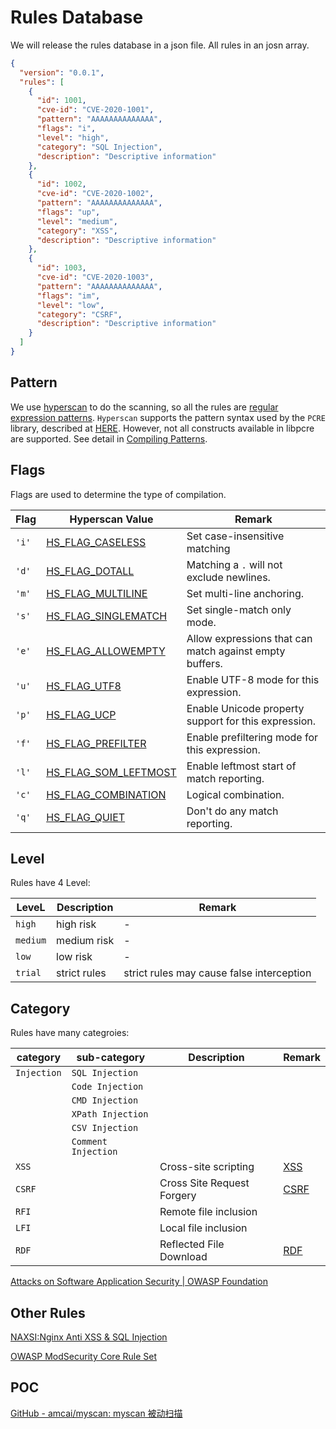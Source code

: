 # Rules Database

We will release the rules database in a json file. All rules in an josn array.

```json
{
  "version": "0.0.1",
  "rules": [
    {
      "id": 1001,
      "cve-id": "CVE-2020-1001",
      "pattern": "AAAAAAAAAAAAAA",
      "flags": "i",
      "level": "high",
      "category": "SQL Injection",
      "description": "Descriptive information"
    },
    {
      "id": 1002,
      "cve-id": "CVE-2020-1002",
      "pattern": "AAAAAAAAAAAAAA",
      "flags": "up",
      "level": "medium",
      "category": "XSS",
      "description": "Descriptive information"
    },
    {
      "id": 1003,
      "cve-id": "CVE-2020-1003",
      "pattern": "AAAAAAAAAAAAAA",
      "flags": "im",
      "level": "low",
      "category": "CSRF",
      "description": "Descriptive information"
    }
  ]
}
```

## Pattern

We use [hyperscan](https://github.com/intel/hyperscan) to do the scanning, so all the rules are [regular expression patterns](https://en.wikipedia.org/wiki/Regular_expression). `Hyperscan` supports the pattern syntax used by the `PCRE`  library, described at [HERE](http://www.pcre.org/). However, not all constructs available in libpcre are supported.  See detail in [Compiling Patterns](http://intel.github.io/hyperscan/dev-reference/compilation.html#pattern-support).

## Flags

Flags are used to determine the type of compilation.

| Flag  | Hyperscan Value                                                                                              | Remark                                                  |
| ----- | ------------------------------------------------------------------------------------------------------------ | ------------------------------------------------------- |
| `'i'` | [HS_FLAG_CASELESS](http://intel.github.io/hyperscan/dev-reference/api_files.html#c.HS_FLAG_CASELESS)         | Set case-insensitive matching                           |
| `'d'` | [HS_FLAG_DOTALL](http://intel.github.io/hyperscan/dev-reference/api_files.html#c.HS_FLAG_DOTALL)             | Matching a `.` will not exclude newlines.               |
| `'m'` | [HS_FLAG_MULTILINE](http://intel.github.io/hyperscan/dev-reference/api_files.html#c.HS_FLAG_MULTILINE)       | Set multi-line anchoring.                               |
| `'s'` | [HS_FLAG_SINGLEMATCH](http://intel.github.io/hyperscan/dev-reference/api_files.html#c.HS_FLAG_SINGLEMATCH)   | Set single-match only mode.                             |
| `'e'` | [HS_FLAG_ALLOWEMPTY](http://intel.github.io/hyperscan/dev-reference/api_files.html#c.HS_FLAG_ALLOWEMPTY)     | Allow expressions that can match against empty buffers. |
| `'u'` | [HS_FLAG_UTF8](http://intel.github.io/hyperscan/dev-reference/api_files.html#c.HS_FLAG_UTF8)                 | Enable UTF-8 mode for this expression.                  |
| `'p'` | [HS_FLAG_UCP](http://intel.github.io/hyperscan/dev-reference/api_files.html#c.HS_FLAG_UCP)                   | Enable Unicode property support for this expression.    |
| `'f'` | [HS_FLAG_PREFILTER](http://intel.github.io/hyperscan/dev-reference/api_files.html#c.HS_FLAG_PREFILTER)       | Enable prefiltering mode for this expression.           |
| `'l'` | [HS_FLAG_SOM_LEFTMOST](http://intel.github.io/hyperscan/dev-reference/api_files.html#c.HS_FLAG_SOM_LEFTMOST) | Enable leftmost start of match reporting.               |
| `'c'` | [HS_FLAG_COMBINATION](http://intel.github.io/hyperscan/dev-reference/api_files.html#c.HS_FLAG_COMBINATION)   | Logical combination.                                    |
| `'q'` | [HS_FLAG_QUIET](http://intel.github.io/hyperscan/dev-reference/api_files.html#c.HS_FLAG_QUIET)               | Don't do any match reporting.                           |

## Level

Rules have 4 Level:

| LeveL    | Description  | Remark                                    |
| -------- | ------------ | ----------------------------------------- |
| `high`   | high risk    | -                                         |
| `medium` | medium risk  | -                                         |
| `low`    | low risk     | -                                         |
| `trial`  | strict rules | strict rules may cause false interception |

## Category

Rules have  many categroies:

| category    | sub-category        | Description                | Remark                                                          |
| ----------- | ------------------- | -------------------------- | --------------------------------------------------------------- |
| `Injection` | `SQL Injection`     |                            |                                                                 |
|             | `Code Injection`    |                            |                                                                 |
|             | `CMD Injection`     |                            |                                                                 |
|             | `XPath Injection`   |                            |                                                                 |
|             | `CSV Injection`     |                            |                                                                 |
|             | `Comment Injection` |                            |                                                                 |
| `XSS`       |                     | Cross-site scripting       | [XSS](https://owasp.org/www-community/attacks/xss/)             |
| `CSRF`      |                     | Cross Site Request Forgery | [CSRF](https://owasp.org/www-community/attacks/csrf)            |
| `RFI`       |                     | Remote file inclusion      |                                                                 |
| `LFI`       |                     | Local file inclusion       |                                                                 |
| `RDF`       |                     | Reflected File Download    | [RDF](https://wiki.owasp.org/index.php/Reflected_File_Download) |

[Attacks on Software Application Security | OWASP Foundation](https://owasp.org/www-community/attacks/)

## Other Rules

[NAXSI:Nginx Anti XSS & SQL Injection](https://github.com/nbs-system/naxsi)

[OWASP ModSecurity Core Rule Set](https://github.com/coreruleset/coreruleset)



## POC

[GitHub - amcai/myscan: myscan 被动扫描](https://github.com/amcai/myscan)
